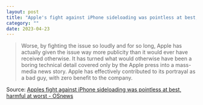 ```yaml
---
layout: post
title: "Apple's fight against iPhone sideloading was pointless at best, harmful at worst"
category: ""
date: 2023-04-23
---
```


>Worse, by fighting the issue so loudly and for so long, Apple has actually given the issue way more publicity than it would ever have received otherwise. It has turned what would otherwise have been a boring technical detail covered only by the Apple press into a mass-media news story. Apple has effectively contributed to its portrayal as a bad guy, with zero benefit to the company.

Source: [Apples fight against iPhone sideloading was pointless at best, harmful at worst - OSnews](https://www.osnews.com/story/136041/apples-fight-against-iphone-sideloading-was-pointless-at-best-harmful-at-worst/)
